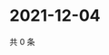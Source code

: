 # 2021-12-04

共 0 条

<!-- BEGIN WEIBO -->
<!-- 最后更新时间 Sat Dec 04 2021 21:21:57 GMT+0800 (China Standard Time) -->

<!-- END WEIBO -->
